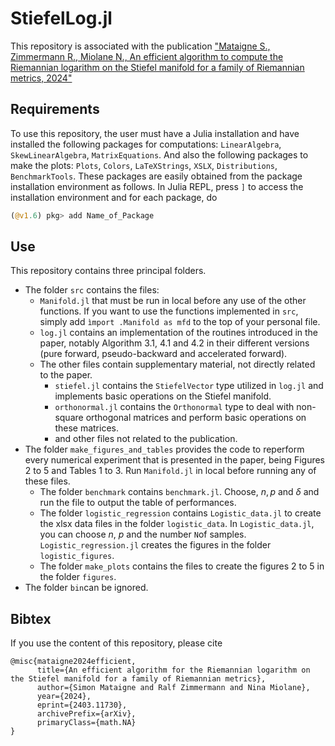 # StiefelLog.jl
This repository is associated with the publication ["Mataigne S., Zimmermann R., Miolane N., An efficient algorithm to compute the Riemannian logarithm on the Stiefel manifold for a family of Riemannian metrics, 2024"](https://arxiv.org/abs/2403.11730)

## Requirements
To use this repository, the user must have a Julia installation and have installed the following packages for computations: `LinearAlgebra`, `SkewLinearAlgebra`, `MatrixEquations`. And also the following packages to make the plots: `Plots`, `Colors`, `LaTeXStrings`, `XSLX`, `Distributions`, `BenchmarkTools`. These packages are easily obtained from the package installation environment as follows. In Julia REPL, press `]` to access the installation environment and for each package, do
```julia
(@v1.6) pkg> add Name_of_Package
```


## Use

This repository contains three principal folders.
* The folder `src` contains the files:
  * `Manifold.jl` that must be run in local before any use of the other functions. If you want to use the functions implemented in `src`, simply add `ìmport .Manifold as mfd` to the top of your personal file.
  * `log.jl` contains an implementation of the routines introduced in the paper, notably Algorithm 3.1, 4.1 and 4.2 in their different versions (pure forward, pseudo-backward and accelerated forward).
  * The other files contain supplementary material, not directly related to the paper.
    * `stiefel.jl` contains the `StiefelVector` type utilized in `log.jl` and implements basic operations on the Stiefel manifold.
    * `orthonormal.jl` contains the `Orthonormal` type to deal with non-square orthogonal matrices and perform basic operations on these matrices.
    * and other files not related to the publication.
* The folder `make_figures_and_tables` provides the code to reperform every numerical experiment that is presented in the paper, being Figures 2 to 5 and Tables 1 to 3. Run `Manifold.jl` in local before running any of these files.
  * The folder `benchmark` contains `benchmark.jl`. Choose, $n, p$ and $\delta$ and run the file to output the table of performances.
  * The folder `logistic_regression` contains `Logistic_data.jl` to create the xlsx data files in the folder `logistic_data`. In `Logistic_data.jl`, you can choose $n$, $p$ and the number `N`of samples.  `Logistic_regression.jl` creates the figures in the folder `logistic_figures`.
  * The folder `make_plots` contains the files to create the figures 2 to 5 in the folder `figures`.
* The folder `bin`can be ignored.

## Bibtex
If you use the content of this repository, please cite
```
@misc{mataigne2024efficient,
      title={An efficient algorithm for the Riemannian logarithm on the Stiefel manifold for a family of Riemannian metrics}, 
      author={Simon Mataigne and Ralf Zimmermann and Nina Miolane},
      year={2024},
      eprint={2403.11730},
      archivePrefix={arXiv},
      primaryClass={math.NA}
}
```
      
